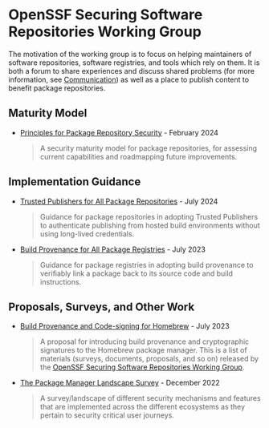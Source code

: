 # OpenSSF Securing Software Repositories Working Group

The motivation of the working group is to focus on helping maintainers of software repositories, software registries, and tools which rely on them. It is both a forum to share experiences and discuss shared problems (for more information, see [Communication](https://github.com/ossf/wg-securing-software-repos?tab=readme-ov-file#communication)) as well as a place to publish content to benefit package repositories.

## Maturity Model

* [Principles for Package Repository Security](https://repos.openssf.org/principles-for-package-repository-security) - February 2024
  > A security maturity model for package repositories, for assessing current capabilities and roadmapping future improvements.

## Implementation Guidance

* [Trusted Publishers for All Package Repositories](https://repos.openssf.org/trusted-publishers-for-all-package-repositories) - July 2024
  > Guidance for package repositories in adopting Trusted Publishers to authenticate publishing from hosted build environments without using long-lived credentials.

* [Build Provenance for All Package Registries](https://repos.openssf.org/build-provenance-for-all-package-registries) - July 2023
  > Guidance for package registries in adopting build provenance to verifiably link a package back to its source code and build instructions.


## Proposals, Surveys, and Other Work

* [Build Provenance and Code-signing for Homebrew](https://repos.openssf.org/proposals/build-provenance-and-code-signing-for-homebrew) - July 2023
  > A proposal for introducing build provenance and cryptographic signatures to the Homebrew package manager.
This is a list of materials (surveys, documents, proposals, and so on) released by the [OpenSSF Securing Software Repositories Working Group](https://github.com/ossf/wg-securing-software-repos).

* [The Package Manager Landscape Survey](https://github.com/ossf/wg-securing-software-repos/blob/main/survey/2022/README.md) - December 2022
  > A survey/landscape of different security mechanisms and features that are implemented across the different ecosystems as they pertain to security critical user journeys.
